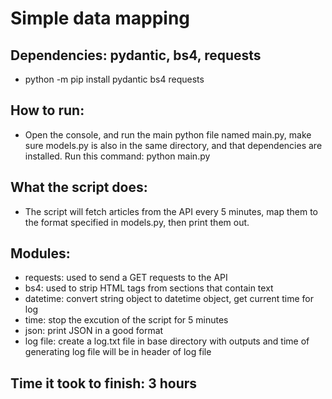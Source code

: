 # Simple data mapping

## Dependencies: pydantic, bs4, requests
* python -m pip install pydantic bs4 requests

## How to run:
* Open the console, and run the main python file named main.py, make sure models.py is also in the same directory, and that dependencies are installed. Run this command:
	python main.py

## What the script does:
* The script will fetch articles from the API every 5 minutes, map them to the format specified in models.py, then print them out.

## Modules:
* requests: used to send a GET requests to the API
* bs4: used to strip HTML tags from sections that contain text
* datetime: convert string object to datetime object, get current time for log
* time: stop the excution of the script for 5 minutes
* json: print JSON in a good format
* log file: create a log.txt file in base directory with outputs and time of generating log file will be in header of log file

## Time it took to finish: 3 hours

